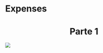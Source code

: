 # Expenses
<h1 align="center">Parte 1 </h1>
<img align="center" src="https://user-images.githubusercontent.com/49906607/162645859-f1b45c18-6df2-4280-80d1-2d4334deb2da.PNG">
